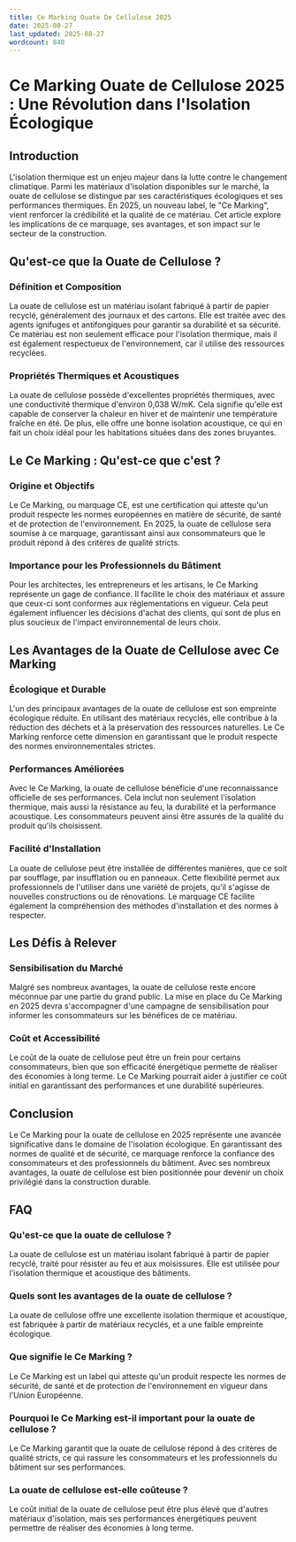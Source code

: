 ```yaml
---
title: Ce Marking Ouate De Cellulose 2025
date: 2025-08-27
last_updated: 2025-08-27
wordcount: 848
---
```


# Ce Marking Ouate de Cellulose 2025 : Une Révolution dans l'Isolation Écologique

## Introduction

L'isolation thermique est un enjeu majeur dans la lutte contre le changement climatique. Parmi les matériaux d'isolation disponibles sur le marché, la ouate de cellulose se distingue par ses caractéristiques écologiques et ses performances thermiques. En 2025, un nouveau label, le "Ce Marking", vient renforcer la crédibilité et la qualité de ce matériau. Cet article explore les implications de ce marquage, ses avantages, et son impact sur le secteur de la construction.

## Qu'est-ce que la Ouate de Cellulose ?

### Définition et Composition

La ouate de cellulose est un matériau isolant fabriqué à partir de papier recyclé, généralement des journaux et des cartons. Elle est traitée avec des agents ignifuges et antifongiques pour garantir sa durabilité et sa sécurité. Ce matériau est non seulement efficace pour l'isolation thermique, mais il est également respectueux de l'environnement, car il utilise des ressources recyclées.

### Propriétés Thermiques et Acoustiques

La ouate de cellulose possède d'excellentes propriétés thermiques, avec une conductivité thermique d'environ 0,038 W/mK. Cela signifie qu'elle est capable de conserver la chaleur en hiver et de maintenir une température fraîche en été. De plus, elle offre une bonne isolation acoustique, ce qui en fait un choix idéal pour les habitations situées dans des zones bruyantes.

## Le Ce Marking : Qu'est-ce que c'est ?

### Origine et Objectifs

Le Ce Marking, ou marquage CE, est une certification qui atteste qu'un produit respecte les normes européennes en matière de sécurité, de santé et de protection de l'environnement. En 2025, la ouate de cellulose sera soumise à ce marquage, garantissant ainsi aux consommateurs que le produit répond à des critères de qualité stricts.

### Importance pour les Professionnels du Bâtiment

Pour les architectes, les entrepreneurs et les artisans, le Ce Marking représente un gage de confiance. Il facilite le choix des matériaux et assure que ceux-ci sont conformes aux réglementations en vigueur. Cela peut également influencer les décisions d'achat des clients, qui sont de plus en plus soucieux de l'impact environnemental de leurs choix.

## Les Avantages de la Ouate de Cellulose avec Ce Marking

### Écologique et Durable

L'un des principaux avantages de la ouate de cellulose est son empreinte écologique réduite. En utilisant des matériaux recyclés, elle contribue à la réduction des déchets et à la préservation des ressources naturelles. Le Ce Marking renforce cette dimension en garantissant que le produit respecte des normes environnementales strictes.

### Performances Améliorées

Avec le Ce Marking, la ouate de cellulose bénéficie d'une reconnaissance officielle de ses performances. Cela inclut non seulement l'isolation thermique, mais aussi la résistance au feu, la durabilité et la performance acoustique. Les consommateurs peuvent ainsi être assurés de la qualité du produit qu'ils choisissent.

### Facilité d'Installation

La ouate de cellulose peut être installée de différentes manières, que ce soit par soufflage, par insufflation ou en panneaux. Cette flexibilité permet aux professionnels de l'utiliser dans une variété de projets, qu'il s'agisse de nouvelles constructions ou de rénovations. Le marquage CE facilite également la compréhension des méthodes d'installation et des normes à respecter.

## Les Défis à Relever

### Sensibilisation du Marché

Malgré ses nombreux avantages, la ouate de cellulose reste encore méconnue par une partie du grand public. La mise en place du Ce Marking en 2025 devra s'accompagner d'une campagne de sensibilisation pour informer les consommateurs sur les bénéfices de ce matériau.

### Coût et Accessibilité

Le coût de la ouate de cellulose peut être un frein pour certains consommateurs, bien que son efficacité énergétique permette de réaliser des économies à long terme. Le Ce Marking pourrait aider à justifier ce coût initial en garantissant des performances et une durabilité supérieures.

## Conclusion

Le Ce Marking pour la ouate de cellulose en 2025 représente une avancée significative dans le domaine de l'isolation écologique. En garantissant des normes de qualité et de sécurité, ce marquage renforce la confiance des consommateurs et des professionnels du bâtiment. Avec ses nombreux avantages, la ouate de cellulose est bien positionnée pour devenir un choix privilégié dans la construction durable.

## FAQ

### Qu'est-ce que la ouate de cellulose ?

La ouate de cellulose est un matériau isolant fabriqué à partir de papier recyclé, traité pour résister au feu et aux moisissures. Elle est utilisée pour l'isolation thermique et acoustique des bâtiments.

### Quels sont les avantages de la ouate de cellulose ?

La ouate de cellulose offre une excellente isolation thermique et acoustique, est fabriquée à partir de matériaux recyclés, et a une faible empreinte écologique.

### Que signifie le Ce Marking ?

Le Ce Marking est un label qui atteste qu'un produit respecte les normes de sécurité, de santé et de protection de l'environnement en vigueur dans l'Union Européenne.

### Pourquoi le Ce Marking est-il important pour la ouate de cellulose ?

Le Ce Marking garantit que la ouate de cellulose répond à des critères de qualité stricts, ce qui rassure les consommateurs et les professionnels du bâtiment sur ses performances.

### La ouate de cellulose est-elle coûteuse ?

Le coût initial de la ouate de cellulose peut être plus élevé que d'autres matériaux d'isolation, mais ses performances énergétiques peuvent permettre de réaliser des économies à long terme.